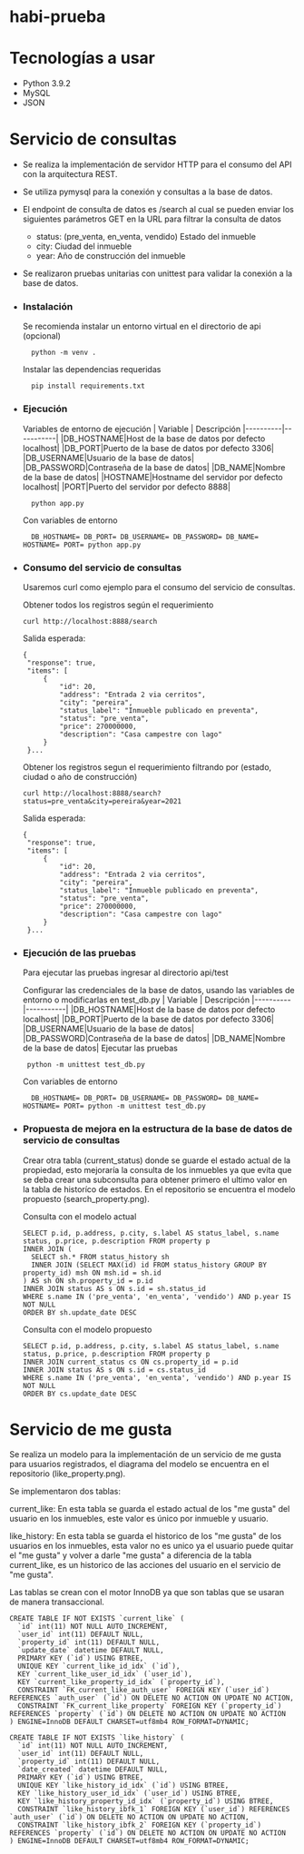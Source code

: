 # habi-prueba

# Tecnologías a usar
- Python 3.9.2
- MySQL
- JSON

# Servicio de consultas

- Se realiza la implementación de servidor HTTP para el consumo del API con la arquitectura REST.
- Se utiliza pymysql para la conexión y consultas a la base de datos.
- El endpoint de consulta de datos es /search al cual se pueden enviar los siguientes parámetros GET en la URL para filtrar la consulta de datos
  - status: (pre_venta, en_venta, vendido) Estado del inmueble
  - city: Ciudad del inmueble
  - year: Año de construcción del inmueble
- Se realizaron pruebas unitarias con unittest para validar la conexión a la base de datos.

- ### Instalación
  Se recomienda instalar un entorno virtual en el directorio de api (opcional)
  ```
    python -m venv .
  ```
  Instalar las dependencias requeridas
  ```
    pip install requirements.txt
  ```
- ### Ejecución
  Variables de entorno de ejecución
  | Variable | Descripción
  |----------|-----------|
  |DB_HOSTNAME|Host de la base de datos por defecto localhost|
  |DB_PORT|Puerto de la base de datos por defecto 3306|
  |DB_USERNAME|Usuario de la base de datos|
  |DB_PASSWORD|Contraseña de la base de datos|
  |DB_NAME|Nombre de la base de datos|
  |HOSTNAME|Hostname del servidor por defecto localhost|
  |PORT|Puerto del servidor por defecto 8888|

  ```
    python app.py
  ```
  Con variables de entorno
  ```
    DB_HOSTNAME= DB_PORT= DB_USERNAME= DB_PASSWORD= DB_NAME= HOSTNAME= PORT= python app.py
  ```
 - ### Consumo del servicio de consultas
   Usaremos curl como ejemplo para el consumo del servicio de consultas.

   Obtener todos los registros según el requerimiento
   ```
   curl http://localhost:8888/search
   ```
   Salida esperada:
   ```
   {
    "response": true,
    "items": [
        {
            "id": 20,
            "address": "Entrada 2 via cerritos",
            "city": "pereira",
            "status_label": "Inmueble publicado en preventa",
            "status": "pre_venta",
            "price": 270000000,
            "description": "Casa campestre con lago"
        }
    }...
   ```
   Obtener los registros segun el requerimiento filtrando por (estado, ciudad o año de construcción)
   ```
   curl http://localhost:8888/search?status=pre_venta&city=pereira&year=2021
   ```
   Salida esperada:
   ```
   {
    "response": true,
    "items": [
        {
            "id": 20,
            "address": "Entrada 2 via cerritos",
            "city": "pereira",
            "status_label": "Inmueble publicado en preventa",
            "status": "pre_venta",
            "price": 270000000,
            "description": "Casa campestre con lago"
        }
    }...
   ```
- ### Ejecución de las pruebas
  Para ejecutar las pruebas ingresar al directorio api/test
  
  Configurar las credenciales de la base de datos, usando las variables de entorno o modificarlas en test_db.py
  | Variable | Descripción
  |----------|-----------|
  |DB_HOSTNAME|Host de la base de datos por defecto localhost|
  |DB_PORT|Puerto de la base de datos por defecto 3306|
  |DB_USERNAME|Usuario de la base de datos|
  |DB_PASSWORD|Contraseña de la base de datos|
  |DB_NAME|Nombre de la base de datos|
  Ejecutar las pruebas
  ```
   python -m unittest test_db.py
  ```
  Con variables de entorno
  ```
    DB_HOSTNAME= DB_PORT= DB_USERNAME= DB_PASSWORD= DB_NAME= HOSTNAME= PORT= python -m unittest test_db.py
  ```
- ### Propuesta de mejora en la estructura de la base de datos de servicio de consultas
  Crear otra tabla (current_status) donde se guarde el estado actual de la propiedad, esto mejoraría la consulta de los inmuebles ya que evita que se deba crear una subconsulta para obtener primero el ultimo valor en la tabla de historíco de estados. En el repositorio se encuentra el modelo propuesto (search_property.png).

  Consulta con el modelo actual
  ```
  SELECT p.id, p.address, p.city, s.label AS status_label, s.name status, p.price, p.description FROM property p
  INNER JOIN (
    SELECT sh.* FROM status_history sh 
    INNER JOIN (SELECT MAX(id) id FROM status_history GROUP BY property_id) msh ON msh.id = sh.id
  ) AS sh ON sh.property_id = p.id
  INNER JOIN status AS s ON s.id = sh.status_id
  WHERE s.name IN ('pre_venta', 'en_venta', 'vendido') AND p.year IS NOT NULL
  ORDER BY sh.update_date DESC
  ```

  Consulta con el modelo propuesto
  ```
  SELECT p.id, p.address, p.city, s.label AS status_label, s.name status, p.price, p.description FROM property p
  INNER JOIN current_status cs ON cs.property_id = p.id
  INNER JOIN status AS s ON s.id = cs.status_id
  WHERE s.name IN ('pre_venta', 'en_venta', 'vendido') AND p.year IS NOT NULL
  ORDER BY cs.update_date DESC
  ```

# Servicio de me gusta

Se realiza un modelo para la implementación de un servicio de me gusta para usuarios registrados, el diagrama del modelo se encuentra en el repositorio (like_property.png).

Se implementaron dos tablas:

current_like: En esta tabla se guarda el estado actual de los "me gusta" del usuario en los inmuebles, este valor es único por inmueble y usuario.

like_history: En esta tabla se guarda el historico de los "me gusta" de los usuarios en los inmuebles, esta valor no es unico ya el usuario puede quitar el "me gusta" y volver a darle "me gusta" a diferencia de la tabla current_like, es un historico de las acciones del usuario en el servicio de "me gusta".

Las tablas se crean con el motor InnoDB ya que son tablas que se usaran de manera transaccional.

```
CREATE TABLE IF NOT EXISTS `current_like` (
  `id` int(11) NOT NULL AUTO_INCREMENT,
  `user_id` int(11) DEFAULT NULL,
  `property_id` int(11) DEFAULT NULL,
  `update_date` datetime DEFAULT NULL,
  PRIMARY KEY (`id`) USING BTREE,
  UNIQUE KEY `current_like_id_idx` (`id`),
  KEY `current_like_user_id_idx` (`user_id`),
  KEY `current_like_property_id_idx` (`property_id`),
  CONSTRAINT `FK_current_like_auth_user` FOREIGN KEY (`user_id`) REFERENCES `auth_user` (`id`) ON DELETE NO ACTION ON UPDATE NO ACTION,
  CONSTRAINT `FK_current_like_property` FOREIGN KEY (`property_id`) REFERENCES `property` (`id`) ON DELETE NO ACTION ON UPDATE NO ACTION
) ENGINE=InnoDB DEFAULT CHARSET=utf8mb4 ROW_FORMAT=DYNAMIC;

CREATE TABLE IF NOT EXISTS `like_history` (
  `id` int(11) NOT NULL AUTO_INCREMENT,
  `user_id` int(11) DEFAULT NULL,
  `property_id` int(11) DEFAULT NULL,
  `date_created` datetime DEFAULT NULL,
  PRIMARY KEY (`id`) USING BTREE,
  UNIQUE KEY `like_history_id_idx` (`id`) USING BTREE,
  KEY `like_history_user_id_idx` (`user_id`) USING BTREE,
  KEY `like_history_property_id_idx` (`property_id`) USING BTREE,
  CONSTRAINT `like_history_ibfk_1` FOREIGN KEY (`user_id`) REFERENCES `auth_user` (`id`) ON DELETE NO ACTION ON UPDATE NO ACTION,
  CONSTRAINT `like_history_ibfk_2` FOREIGN KEY (`property_id`) REFERENCES `property` (`id`) ON DELETE NO ACTION ON UPDATE NO ACTION
) ENGINE=InnoDB DEFAULT CHARSET=utf8mb4 ROW_FORMAT=DYNAMIC;
```